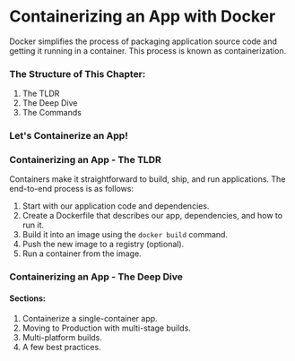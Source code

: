 # Containerizing an App with Docker

Docker simplifies the process of packaging application source code and getting it running in a container. This process is known as containerization.

### The Structure of This Chapter:
1. The TLDR
2. The Deep Dive
3. The Commands

### Let's Containerize an App!

### Containerizing an App - The TLDR
Containers make it straightforward to build, ship, and run applications. The end-to-end process is as follows:
1. Start with our application code and dependencies.
2. Create a Dockerfile that describes our app, dependencies, and how to run it.
3. Build it into an image using the `docker build` command.
4. Push the new image to a registry (optional).
5. Run a container from the image.

### Containerizing an App - The Deep Dive

#### Sections:
1. Containerize a single-container app.
2. Moving to Production with multi-stage builds.
3. Multi-platform builds.
4. A few best practices.